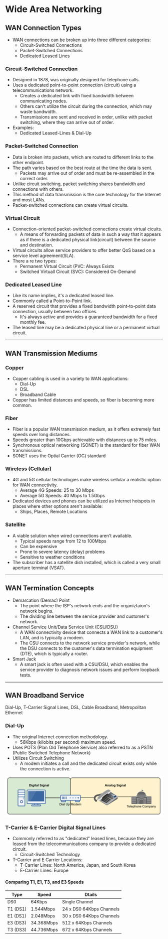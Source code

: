 # Wide Area Networking

## WAN Connection Types

- WAN connections can be broken up into three different categories:
  - Circuit-Switched Connections
  - Packet-Switched Connections
  - Dedicated Leased Lines

### Circuit-Switched Connection

- Designed in 1878, was originally designed for telephone calls.
- Uses a dedicated point-to-point connection (circuit) using a telecommunications network.
  - Creates a dedicated link with fixed bandwidth between communicating nodes.
  - Others can't utilize the circuit during the connection, which may waste bandwidth.
  - Transmissions are sent and received in order, unlike with packet switching, where they can arrive out of order.
- Examples:
  - Dedicated Leased-Lines & Dial-Up

### Packet-Switched Connection

- Data is broken into packets, which are routed to different links to the other endpoint.
- The path varies based on the best route at the time the data is sent.
  - Packets may arrive out of order and must be re-assembled in the correct order.
- Unlike circuit switching, packet switching shares bandwidth and connections with others.
- This method of data transmission is the core technology for the Internet and most LANs.
- Packet-switched connections can create virtual circuits.

### Virtual Circuit

- Connection-oriented packet-switched connections create virtual cicuits.
  - A means of forwarding packets of data in such a way that it appears as if there is a dedicated physical link(circuit) between the source and destination.
- Virtual circuits allow service providers to offer better QoS based on a service level agreement(SLA).
- There a re two types:
  - Permanent Virtual Circuit (PVC: Always Exists
  - Switched Virtuall Circuit (SVC): Considered On-Demand

### Dedicated Leased Line

- Like its name implies, it's a dedicated leased line.
- Commonly called a Point-to-Point link.
- A reserved circuit that provides a fixed bandwidth point-to-point data connection, usually between two offices.
  - It's always active and provides a guaranteed bandwidth for a fixed monthly fee.
- The leased line may be a dedicated physical line or a permanent virtual circuit.

---

## WAN Transmission Mediums

### Copper

- Copper cabling is used in a variety to WAN applications:
  - Dial-Up
  - DSL
  - Broadband Cable
- Copper has limited distances and speeds, so fiber is becoming more common.

### Fiber

- Fiber is a popular WAN transmission medium, as it offers extremely fast speeds over long distances.
- Speeds greater than 10Gbps achievable with distances up to 75 miles.
- Synchronous optical networking (SONET) is the standard for fiber WAN transmissions.
- SONET uses the Optial Carrier (OC) standard

### Wireless (Cellular)

- 4G and 5G cellular technologies make wireless cellular a realistic option for WAN connectivity.
  - Average 4G Speeds: 25 to 30 Mbps
  - Average 5G Speeds: 40 Mbps to 1.5Gbps
- Dedicated devices and phones can be utilized as Internet hotspots in places where other options aren't available:
  - Ships, Places, Remote Locations

### Satellite

- A viable solution when wired connections aren't available.
  - Typical speeds range from 12 to 100Mbps
  - Can be expensive
  - Prone to severe latency (delay) problems
  - Sensitive to weather conditions
- The subscriber has a satellite dish installed, which is called a very small aperture terminal (VSAT).

---

## WAN Termination Concepts

- Demarcation (Demac) Point
  - The point where the ISP's network ends and the organiztaion's network begins.
  - The dividing line between the service provider and customer's network.
- Channel Service Unit/Data Service Unit (CSU/DSU)
  - A WAN connectivity device that connects a WAN link to a customer's LAN, and is typically a modem.
  - The CSU connects to the network service provider's network, while the DSU connects to the customer's data termination equipment (DTE), which is typically a router.
- Smart Jack
  - A smart jack is often used with a CSU/DSU, which enables the service provider to diagnosis network issues and perform loopback tests.

---

## WAN Broadband Service

Dial-Up, T-Carrier Signal Lines, DSL, Cable Broadband, Metropolitan Ethernet

### Dial-Up

- The original Internet connection methodology.
  - 56Kbps (kilobits per second) maximum speed.
- Uses POTS (Plan Old Telephone Service) also referred to as a PSTN (Public Switched Telephone Network)
- Utilizes Circuit Switching
  - A modem initiates a call and the dedicated circuit exists only while the connection is active.

![Dial Up Image](Dial-Up.png)

### T-Carrier & E-Carrier Digital Signal Lines

- Commonly referred to as "dedicated" leased lines, because they are leased from the telecommunications company to provide a dedicated circuit.
  - Circuit-Switched Technology
- T-Carrier and E Carrier Locations:
  - T-Carrier Lines: North America, Japan, and South Korea
  - E-Carrier Lines: Europe

#### Comparing T1, E1, T3, and E3 Speeds

| Type     | Speed      | Dtails                   |
| -------- | ---------- | ------------------------ |
| DS0      | 64Kbps     | Single Channel           |
| T1 (DS1) | 1.544Mbps  | 24 x DS0 64Kbps Channels |
| E1 (DS1) | 2.048Mbps  | 30 x DS0 64Kbps Channels |
| E3 (DS3) | 34.368Mbps | 512 x 64Kbps Channels    |
| T3 (DS3) | 44.736Mbps | 672 x 64Kbps Channels    |
